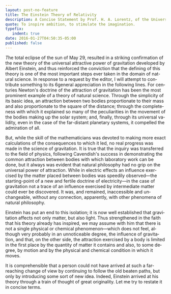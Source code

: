 ```yaml
---
layout: post-no-feature
title: The Einstein Theory of Relativity
description: A Con­cise State­ment by Prof. H. A. Lorentz, of the Uni­ver­sity of Ley­den
quote: To inspire ambition, to stimulate the imagination.
typefix:
   indent: true
date: 2016-01-27T04:50:35-05:00
published: false
---
```


*T*he total eclipse of the sun of May 29, re­sulted in a strik­ing con­fir­ma­tion of the new the­ory of the uni­ver­sal at­trac­tive power of grav­i­ta­tion de­vel­oped by Al­bert Ein­stein, and thus re­in­forced the con­vic­tion that the defin­ing of this the­ory is one of the most im­por­tant steps ever taken in the do­main of nat­ural sci­ence. In re­sponse to a re­quest by the ed­i­tor, I will at­tempt to con­tribute some­thing to its 6gen­eral ap­pre­ci­a­tion in the fol­low­ing lines.
For cen­turies New­ton's doc­trine of the at­trac­tion of grav­i­ta­tion has been the most promi­nent ex­am­ple of a the­ory of nat­ural sci­ence. Through the sim­plic­ity of its basic idea, an at­trac­tion be­tween two bod­ies pro­por­tion­ate to their mass and also pro­por­tion­ate to the square of the dis­tance; through the com­plete­ness with which it ex­plained so many of the pe­cu­liar­i­ties in the move­ment of the bod­ies mak­ing up the solar sys­tem; and, fi­nally, through its uni­ver­sal va­lid­ity, even in the case of the far-dis­tant plan­e­tary sys­tems, it com­pelled the ad­mi­ra­tion of all.

But, while the skill of the math­e­mati­cians was de­voted to mak­ing more exact cal­cu­la­tions of the con­se­quences to which it led, no real progress was made in the sci­ence of grav­i­ta­tion. It is true that the in­quiry was trans­ferred to the field of physics, fol­low­ing Cavendish's suc­cess in demon­strat­ing the com­mon at­trac­tion be­tween bod­ies with which lab­o­ra­tory work can be done, but it al­ways was ev­i­dent that nat­ural phi­los­o­phy had no grip on the uni­ver­sal power of at­trac­tion. While in elec­tric ef­fects an in­flu­ence ex­er­cised by the mat­ter placed be­tween bod­ies was speed­ily ob­served—the start­ing-point of a new and fer­tile doc­trine of elec­tric­ity—in the case of grav­i­ta­tion not a trace of an in­flu­ence ex­er­cised by in­ter­me­di­ate mat­ter could ever be dis­cov­ered. It was, and re­mained, in­ac­ces­si­ble and un­change­able, with­out any con­nec­tion, ap­par­ently, with other phe­nom­ena of nat­ural phi­los­o­phy.

Ein­stein has put an end to this iso­la­tion; it is now well es­tab­lished that grav­i­ta­tion af­fects not only mat­ter, but also light. Thus strength­ened in the faith that his the­ory al­ready has in­spired, we may as­sume with him that there is not a sin­gle phys­i­cal or chem­i­cal phe­nom­e­non—which does not feel, al­though very prob­a­bly in an un­no­tice­able de­gree, the in­flu­ence of grav­i­ta­tion, and that, on the other side, the at­trac­tion ex­er­cised by a body is lim­ited in the first place by the quan­tity of mat­ter it con­tains and also, to some de­gree, by mo­tion and by the phys­i­cal and chem­i­cal con­di­tion in which it moves.

It is com­pre­hen­si­ble that a per­son could not have ar­rived at such a far-reach­ing change of view by con­tin­u­ing to fol­low the old beaten paths, but only by in­tro­duc­ing some sort of new idea. In­deed, Ein­stein ar­rived at his the­ory through a train of thought of great orig­i­nal­ity. Let me try to re­state it in con­cise terms.